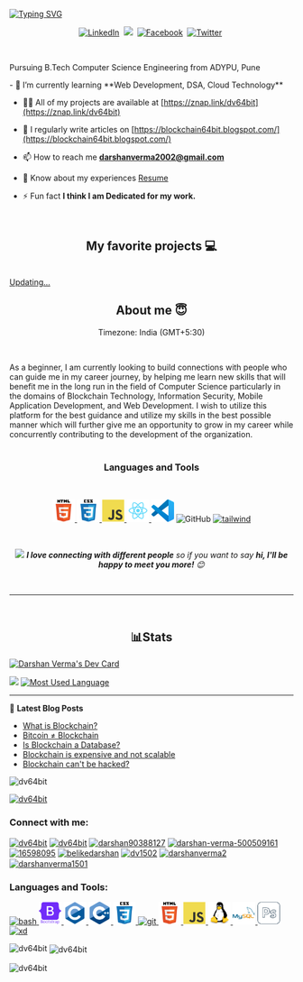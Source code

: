<p align="center">
    
[![Typing SVG](https://readme-typing-svg.demolab.com?font=Fira+Code&weight=500&size=30&duration=3000&pause=600&color=F7AB36&vCenter=true&random=false&width=435&lines=.......Welcome!.......;Hello%2CI+am+Darshan+Verma)](https://git.io/typing-svg)

</p>
<p align="center">
    <a href="https://www.linkedin.com/in/dv64bit/"><img
            src="https://img.shields.io/badge/linkedIn-%230077B5.svg?&style=for-the-badge&logo=linkedin&logoColor=white"
            alt="LinkedIn" /></a>&nbsp;
    <a href="http://instagram.com/dv1502"><img
            src="https://img.shields.io/badge/INSTAGRAM-EA5851?style=for-the-badge&logo=instagram&logoColor=white"
            Portfolio" /></a>&nbsp;
    <a href="https://www.facebook.com/belikedarshan/"><img
            src="https://img.shields.io/badge/FACEBOOK-3D5B97?style=for-the-badge&logo=facebook&logoColor=white"
            alt="Facebook" /></a>&nbsp;
    <a href="https://www.twitter.com/dv64bit"><img
            src="https://img.shields.io/badge/Twitter-1DA1F2?style=for-the-badge&logo=twitter&logoColor=white"
            alt="Twitter" /></a>&nbsp;
</p>
<br />

<p>Pursuing B.Tech Computer Science Engineering from ADYPU, Pune</p>
- 🌱 I’m currently learning **Web Development, DSA, Cloud Technology**

- 👨‍💻 All of my projects are available at [https://znap.link/dv64bit](https://znap.link/dv64bit)

- 📝 I regularly write articles on [https://blockchain64bit.blogspot.com/](https://blockchain64bit.blogspot.com/)

- 📫 How to reach me **darshanverma2002@gmail.com**

- 📄 Know about my experiences [Resume](https://drive.google.com/file/d/1854NWg9uAUr_brKJlDDBvfFvRsKn71U7/view?usp=drive_link)

- ⚡ Fun fact **I think I am Dedicated for my work.**
<br />

<h2 align="center">My favorite projects 💻</h2>
<br />
    <a align="center" href="#">
        Updating...
    </a>

<br />

<h2 align="center">About me 😇</h2>
<p align="center">
    Timezone: India (GMT+5:30)
</p>
<br />
<p>As a beginner, I am currently looking to build connections with people who can guide me in my career journey, by helping
me learn new skills that will benefit me in the long run in the field of Computer Science particularly in the domains of
Blockchain Technology, Information Security, Mobile Application Development, and Web Development. I wish to utilize this
platform for the best guidance and utilize my skills in the best possible manner which will further give me an
opportunity to grow in my career while concurrently contributing to the development of the organization.

<br />
<br />
<p>
<h3 align="center"> Languages and Tools</h3>
</p>
<br />
<p align="center">
    <a href="https://www.w3.org/html/" target="_blank"> <img
            src="https://raw.githubusercontent.com/devicons/devicon/master/icons/html5/html5-original-wordmark.svg"
            alt="html5" width="40" height="40" /> </a>
    <a href="https://www.w3schools.com/css/" target="_blank"> <img
            src="https://raw.githubusercontent.com/devicons/devicon/master/icons/css3/css3-original-wordmark.svg"
            alt="css3" width="40" height="40" /> </a>
    <a href="https://developer.mozilla.org/en-US/docs/Web/JavaScript" target="_blank"> <img
            src="https://raw.githubusercontent.com/devicons/devicon/master/icons/javascript/javascript-original.svg"
            alt="javascript" width="40" height="40" /> </a>
    <a href="https://reactjs.org/" target="_blank"> <img
            src="https://raw.githubusercontent.com/github/explore/80688e429a7d4ef2fca1e82350fe8e3517d3494d/topics/react/react.png"
            alt="react" width="40" height="40" /> </a>
    <!--<a href="https://nextjs.org/" target="_blank"> <img src="https://github.com/YuriDevAT/YuriDevAT/blob/main/nextjs.png" alt="nextjs" width="40" height="40"/> </a>-->
    <img alt="Visual Studio Code" width="40px"
        src="https://raw.githubusercontent.com/github/explore/80688e429a7d4ef2fca1e82350fe8e3517d3494d/topics/visual-studio-code/visual-studio-code.png" />
    <img alt="GitHub" width="40px" src="https://github.com/YuriDevAT/YuriDevAT/blob/main/github_.png" />
    <a href="https://tailwindcss.com/" target="_blank"> <img
            src="https://www.vectorlogo.zone/logos/tailwindcss/tailwindcss-icon.svg" alt="tailwind" width="40"
            height="40" /> </a>
    <!--<a href="https://www.figma.com/" target="_blank"> <img src="https://www.vectorlogo.zone/logos/figma/figma-icon.svg" alt="figma" width="40" height="40"/> </a>-->
</p>
<br />
<p align="center">
    <img src="https://media.giphy.com/media/LnQjpWaON8nhr21vNW/giphy.gif" width="60"> <em><b>I love connecting with
            different people</b> so if you want to say <b>hi, I'll be happy to meet you more!</b> 😊</em>
</p>
<br />

---

 <br>
<h2 align="center">📊Stats</h2>
<a href="https://app.daily.dev/dv64bit"><img src="https://api.daily.dev/devcards/537ae5edec5e48549cb0a3b97145fdd6.png?r=nbe" width="400" alt="Darshan Verma's Dev Card"/></a>

[![](https://github-readme-stats.vercel.app/api?username=dv64bit&theme=radical&show_icons=true&layout=compact)](https://github.com/anuraghazra/github-readme-stats)
[![Most Used Language](https://github-readme-stats.vercel.app/api/top-langs/?username=dv64bit&theme=radical&show_icons=true&layout=compact)](https://github.com/anuraghazra/github-readme-stats)

---

📕 **Latest Blog Posts**

<!-- BLOG-POST-LIST:START -->
- [What is Blockchain?](https://blockchain64bit.blogspot.com/2021/05/whatisblockchain.html)
- [Bitcoin ≠ Blockchain](https://blockchain64bit.blogspot.com/2021/05/bitcoin-blockchain.html)
- [Is Blockchain a Database?](https://blockchain64bit.blogspot.com/2021/05/is-blockchain-database.html)
- [Blockchain is expensive and not scalable
](https://blockchain64bit.blogspot.com/2021/05/blockchain-is-expensive-and-not-scalable.html)
- [Blockchain can't be hacked?](https://blockchain64bit.blogspot.com/2021/05/blockchain-cant-be-hacked.html)
<!-- BLOG-POST-LIST:END -->

<p align="left"> <img src="https://komarev.com/ghpvc/?username=dv64bit&label=Profile%20views&color=0e75b6&style=flat" alt="dv64bit" /> </p>

<p align="left"> <a href="https://twitter.com/dv64bit" target="blank"><img src="https://img.shields.io/twitter/follow/dv64bit?logo=twitter&style=for-the-badge" alt="dv64bit" /></a> </p>



<h3 align="left">Connect with me:</h3>
<p align="left">
<a href="https://codepen.io/dv64bit" target="blank"><img align="center" src="https://raw.githubusercontent.com/rahuldkjain/github-profile-readme-generator/master/src/images/icons/Social/codepen.svg" alt="dv64bit" height="30" width="40" /></a>
<a href="https://dev.to/dv64bit" target="blank"><img align="center" src="https://raw.githubusercontent.com/rahuldkjain/github-profile-readme-generator/master/src/images/icons/Social/devto.svg" alt="dv64bit" height="30" width="40" /></a>
<a href="https://twitter.com/dv64bit" target="blank"><img align="center" src="https://raw.githubusercontent.com/rahuldkjain/github-profile-readme-generator/master/src/images/icons/Social/twitter.svg" alt="darshan90388127" height="30" width="40" /></a>
<a href="https://linkedin.com/in/dv64bit" target="blank"><img align="center" src="https://raw.githubusercontent.com/rahuldkjain/github-profile-readme-generator/master/src/images/icons/Social/linked-in-alt.svg" alt="darshan-verma-500509161" height="30" width="40" /></a>
<a href="https://stackoverflow.com/users/16598095" target="blank"><img align="center" src="https://raw.githubusercontent.com/rahuldkjain/github-profile-readme-generator/master/src/images/icons/Social/stack-overflow.svg" alt="16598095" height="30" width="40" /></a>
<a href="https://fb.com/belikedarshan" target="blank"><img align="center" src="https://raw.githubusercontent.com/rahuldkjain/github-profile-readme-generator/master/src/images/icons/Social/facebook.svg" alt="belikedarshan" height="30" width="40" /></a>
<a href="https://instagram.com/dv64bit" target="blank"><img align="center" src="https://raw.githubusercontent.com/rahuldkjain/github-profile-readme-generator/master/src/images/icons/Social/instagram.svg" alt="dv1502" height="30" width="40" /></a>
<a href="https://www.behance.net/darshanverma2" target="blank"><img align="center" src="https://raw.githubusercontent.com/rahuldkjain/github-profile-readme-generator/master/src/images/icons/Social/behance.svg" alt="darshanverma2" height="30" width="40" /></a>
<a href="https://www.hackerrank.com/darshanverma1501" target="blank"><img align="center" src="https://raw.githubusercontent.com/rahuldkjain/github-profile-readme-generator/master/src/images/icons/Social/hackerrank.svg" alt="darshanverma1501" height="30" width="40" /></a>
</p>

<h3 align="left">Languages and Tools:</h3>
<p align="left"> <a href="https://www.gnu.org/software/bash/" target="_blank" rel="noreferrer"> <img src="https://www.vectorlogo.zone/logos/gnu_bash/gnu_bash-icon.svg" alt="bash" width="40" height="40"/> </a> <a href="https://getbootstrap.com" target="_blank" rel="noreferrer"> <img src="https://raw.githubusercontent.com/devicons/devicon/master/icons/bootstrap/bootstrap-plain-wordmark.svg" alt="bootstrap" width="40" height="40"/> </a> <a href="https://www.cprogramming.com/" target="_blank" rel="noreferrer"> <img src="https://raw.githubusercontent.com/devicons/devicon/master/icons/c/c-original.svg" alt="c" width="40" height="40"/> </a> <a href="https://www.w3schools.com/cpp/" target="_blank" rel="noreferrer"> <img src="https://raw.githubusercontent.com/devicons/devicon/master/icons/cplusplus/cplusplus-original.svg" alt="cplusplus" width="40" height="40"/> </a> <a href="https://www.w3schools.com/css/" target="_blank" rel="noreferrer"> <img src="https://raw.githubusercontent.com/devicons/devicon/master/icons/css3/css3-original-wordmark.svg" alt="css3" width="40" height="40"/> </a> <a href="https://git-scm.com/" target="_blank" rel="noreferrer"> <img src="https://www.vectorlogo.zone/logos/git-scm/git-scm-icon.svg" alt="git" width="40" height="40"/> </a> <a href="https://www.w3.org/html/" target="_blank" rel="noreferrer"> <img src="https://raw.githubusercontent.com/devicons/devicon/master/icons/html5/html5-original-wordmark.svg" alt="html5" width="40" height="40"/> </a> <a href="https://developer.mozilla.org/en-US/docs/Web/JavaScript" target="_blank" rel="noreferrer"> <img src="https://raw.githubusercontent.com/devicons/devicon/master/icons/javascript/javascript-original.svg" alt="javascript" width="40" height="40"/> </a> <a href="https://www.linux.org/" target="_blank" rel="noreferrer"> <img src="https://raw.githubusercontent.com/devicons/devicon/master/icons/linux/linux-original.svg" alt="linux" width="40" height="40"/> </a> <a href="https://www.mysql.com/" target="_blank" rel="noreferrer"> <img src="https://raw.githubusercontent.com/devicons/devicon/master/icons/mysql/mysql-original-wordmark.svg" alt="mysql" width="40" height="40"/> </a> <a href="https://www.photoshop.com/en" target="_blank" rel="noreferrer"> <img src="https://raw.githubusercontent.com/devicons/devicon/master/icons/photoshop/photoshop-line.svg" alt="photoshop" width="40" height="40"/> </a> <a href="https://www.adobe.com/products/xd.html" target="_blank" rel="noreferrer"> <img src="https://cdn.worldvectorlogo.com/logos/adobe-xd.svg" alt="xd" width="40" height="40"/> </a> </p>

<p><img align="left" src="https://github-readme-stats.vercel.app/api/top-langs?username=dv64bit&show_icons=true&locale=en&layout=compact" alt="dv64bit" /></p>

<p>&nbsp;<img align="center" src="https://github-readme-stats.vercel.app/api?username=dv64bit&show_icons=true&locale=en" alt="dv64bit" /></p>

<p><img align="center" src="https://github-readme-streak-stats.herokuapp.com/?user=dv64bit&" alt="dv64bit" /></p>


